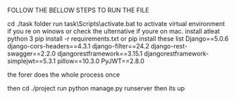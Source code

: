 
FOLLOW THE BELLOW STEPS TO RUN THE FILE


cd ./task folder
run task\Scripts\activate.bat to activate virtual environment if you re on winows or check the ulternative if youre on mac.
install atleat python 3
pip install -r requirements.txt
        or
pip install these list 
Django==5.0.6
django-cors-headers==4.3.1
django-filter==24.2
django-rest-swagger==2.2.0
djangorestframework==3.15.1
djangorestframework-simplejwt==5.3.1
pillow==10.3.0
PyJWT==2.8.0

the forer does the whole process once

then cd ./project 
run python manage.py runserver
then its up
